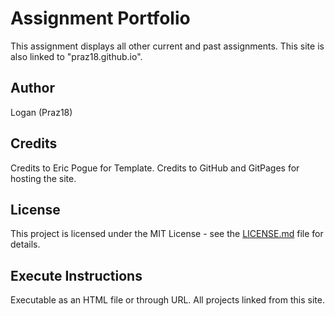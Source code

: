 # Assignment Portfolio
This assignment displays all other current and past assignments. 
This site is also linked to "praz18.github.io".

## Author
Logan (Praz18)

## Credits
Credits to Eric Pogue for Template. Credits to GitHub and GitPages for hosting the site.

## License
This project is licensed under the MIT License - see the [LICENSE.md](LICENSE) file for details.

## Execute Instructions
Executable as an HTML file or through URL. All projects linked from this site.
